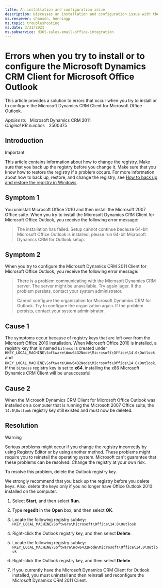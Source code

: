 ```yaml
---
title: An installation and configuration issue
description: Discusses an installation and configuration issue with the Microsoft Dynamics CRM Client for Microsoft Office Outlook.
ms.reviewer: chanson, henningp
ms.topic: troubleshooting
ms.date: 3/31/2021
ms.subservice: d365-sales-email-office-integration
---
```

# Errors when you try to install or to configure the Microsoft Dynamics CRM Client for Microsoft Office Outlook

This article provides a solution to errors that occur when you try to install or to configure the Microsoft Dynamics CRM Client for Microsoft Office Outlook.

_Applies to:_ &nbsp; Microsoft Dynamics CRM 2011  
_Original KB number:_ &nbsp; 2500375

## Introduction

> [!IMPORTANT]
> This article contains information about how to change the registry. Make sure that you back up the registry before you change it. Make sure that you know how to restore the registry if a problem occurs. For more information about how to back up, restore, and change the registry, see [How to back up and restore the registry in Windows](https://support.microsoft.com/help/322756).

## Symptom 1

You uninstall Microsoft Office 2010 and then install the Microsoft 2007 Office suite. When you try to install the Microsoft Dynamics CRM Client for Microsoft Office Outlook, you receive the following error message:

> The installation has failed. Setup cannot continue because 64-bit Microsoft Office Outlook is installed, please run 64-bit Microsoft Dynamics CRM for Outlook setup.

## Symptom 2

When you try to configure the Microsoft Dynamics CRM 2011 Client for Microsoft Office Outlook, you receive the following error message:

> There is a problem communicating with the Microsoft Dynamics CRM server. The server might be unavailable. Try again lager. If the problem persists, contact your system administrator.
>
> Cannot configure the organization for Microsoft Dynamics CRM for Outlook. Try to configure the organization again. If the problem persists, contact your system administrator.

## Cause 1

The symptoms occur because of registry keys that are left over from the Microsoft Office 2010 installation. When Microsoft Office 2010 is installed, a registry key that is named `bitness` is created under `HKEY_LOCAL_MACHINE\Software\Wow6432Node\Microsoft\Office\14.0\Outlook` and `HKEY_LOCAL_MACHINE\Software\Wow6432Node\Microsoft\Office\14.0\Outlook`. If the `bitness` registry key is set to **x64**, installing the x86 Microsoft Dynamics CRM Client will be unsuccessful.

## Cause 2

When the Microsoft Dynamics CRM Client for Microsoft Office Outlook was installed on a computer that is running the Microsoft 2007 Office suite, the `14.0\Outlook` registry key still existed and must now be deleted.

## Resolution

> [!WARNING]
> Serious problems might occur if you change the registry incorrectly by using Registry Editor or by using another method. These problems might require you to reinstall the operating system. Microsoft can't guarantee that these problems can be resolved. Change the registry at your own risk.

To resolve this problem, delete the Outlook registry key.

We strongly recommend that you back up the registry before you delete keys. Also, delete the keys only if you no longer have Office Outlook 2010 installed on the computer.

1. Select **Start**, and then select **Run**.  
2. Type **regedit** in the **Open** box, and then select **OK**.
3. Locate the following registry subkey:  
    `HKEY_LOCAL_MACHINE\Software\Microsoft\Office\14.0\Outlook`

4. Right-click the Outlook registry key, and then select **Delete**.
5. Locate the following registry subkey:  
    `HKEY_LOCAL_MACHINE\Software\Wow6432Node\Microsoft\Office\14.0\Outlook`

6. Right-click the Outlook registry key, and then select **Delete**.
7. If you currently have the Microsoft Dynamics CRM Client for Outlook installed, you must uninstall and then reinstall and reconfigure the Microsoft Dynamics CRM 2011 Client.
